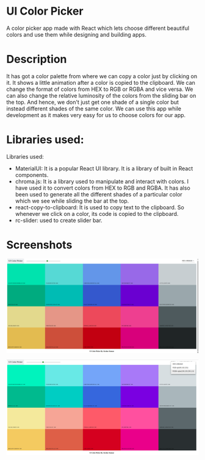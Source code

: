 # UI Color Picker

A color picker app made with React which lets choose different beautiful colors and use them while designing and building apps.

# Description

It has got a color palette from where we can copy a color just by clicking on it. It shows a little animation after a color is copied to the clipboard. We can change the format of colors from HEX to RGB or RGBA and vice versa. We can also change the relative luminosity of the colors from the sliding bar on the top. And hence, we don't just get one shade of a single color but instead different shades of the same color. We can use this app while development as it makes very easy for us to choose colors for our app.

# Libraries used:

Libraries used:

* MaterialUI: It is a popular React UI library. It is a library of built in React components.
* chroma.js: It is a library used to manipulate and interact with colors. I have used it to convert colors from HEX to RGB and RGBA. It has also been used to generate all the different shades of a particular color which we see while sliding the bar at the top.
* react-copy-to-clipboard: It is used to copy text to the clipboard. So whenever we click on a color, its code is copied to the clipboard.
* rc-slider: used to create slider bar.

# Screenshots

![](https://github.com/keshav2802/UI-Color-Picker/blob/master/screenshots/ss1.png)

![](https://github.com/keshav2802/UI-Color-Picker/blob/master/screenshots/ss2.png)